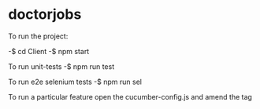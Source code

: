 # doctorjobs

To run the project:

-$ cd Client
-$ npm start

To run unit-tests
-$ npm run test

To run e2e selenium tests
-$ npm run sel

To run a particular feature open the cucumber-config.js and amend the tag




